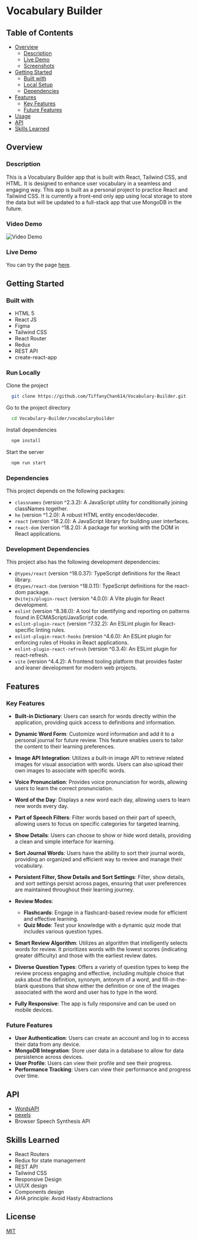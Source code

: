 # Vocabulary Builder

## Table of Contents

- [Overview](#overview)
  - [Description](#description)
  - [Live Demo](#live-demo)
  - [Screenshots](#screenshots)
- [Getting Started](#getting-started)
  - [Built with](#built-with)
  - [Local Setup](#local-setup)
  - [Dependencies](#dependencies)
- [Features](#features)
  - [Key Features](#key-features)
  - [Future Features](#future-features)
- [Usage](#usage)
- [API](#api)
- [Skills Learned](#skills-learned)

## Overview

### Description

This is a Vocabulary Builder app that is built with React, Tailwind CSS, and HTML. It is designed to enhance user vocabulary in a seamless and engaging way. This app is built as a personal project to practice React and Tailwind CSS. It is currently a front-end only app using local storage to store the data but will be updated to a full-stack app that use MongoDB in the future.

### Video Demo

![Video Demo]()

### Live Demo

You can try the page [here](https://vocabularybuilder1.netlify.app).

## Getting Started

### Built with

- HTML 5
- React JS
- Figma
- Tailwind CSS
- React Router
- Redux
- REST API
- create-react-app

### Run Locally

Clone the project

```bash
  git clone https://github.com/TiffanyChan614/Vocabulary-Builder.git
```

Go to the project directory

```bash
  cd Vocabulary-Builder/vocabularybuilder
```

Install dependencies

```bash
  npm install
```

Start the server

```bash
  npm run start
```

### Dependencies

This project depends on the following packages:

- `classnames` (version ^2.3.2): A JavaScript utility for conditionally joining classNames together.
- `he` (version ^1.2.0): A robust HTML entity encoder/decoder.
- `react` (version ^18.2.0): A JavaScript library for building user interfaces.
- `react-dom` (version ^18.2.0): A package for working with the DOM in React applications.

### Development Dependencies

This project also has the following development dependencies:

- `@types/react` (version ^18.0.37): TypeScript definitions for the React library.
- `@types/react-dom` (version ^18.0.11): TypeScript definitions for the react-dom package.
- `@vitejs/plugin-react` (version ^4.0.0): A Vite plugin for React development.
- `eslint` (version ^8.38.0): A tool for identifying and reporting on patterns found in ECMAScript/JavaScript code.
- `eslint-plugin-react` (version ^7.32.2): An ESLint plugin for React-specific linting rules.
- `eslint-plugin-react-hooks` (version ^4.6.0): An ESLint plugin for enforcing rules of Hooks in React applications.
- `eslint-plugin-react-refresh` (version ^0.3.4): An ESLint plugin for react-refresh.
- `vite` (version ^4.4.2): A frontend tooling platform that provides faster and leaner development for modern web projects.

## Features

### Key Features

- **Built-in Dictionary**: Users can search for words directly within the application, providing quick access to definitions and information.

- **Dynamic Word Form**: Customize word information and add it to a personal journal for future review. This feature enables users to tailor the content to their learning preferences.

- **Image API Integration**: Utilizes a built-in image API to retrieve related images for visual association with words. Users can also upload their own images to associate with specific words.

- **Voice Pronunciation**: Provides voice pronunciation for words, allowing users to learn the correct pronunciation.

- **Word of the Day**: Displays a new word each day, allowing users to learn new words every day.

- **Part of Speech Filters**: Filter words based on their part of speech, allowing users to focus on specific categories for targeted learning.

- **Show Details**: Users can choose to show or hide word details, providing a clean and simple interface for learning.

- **Sort Journal Words**: Users have the ability to sort their journal words, providing an organized and efficient way to review and manage their vocabulary.

- **Persistent Filter, Show Details and Sort Settings**: Filter, show details, and sort settings persist across pages, ensuring that user preferences are maintained throughout their learning journey.

- **Review Modes**:

  - **Flashcards**: Engage in a flashcard-based review mode for efficient and effective learning.
  - **Quiz Mode**: Test your knowledge with a dynamic quiz mode that includes various question types.

- **Smart Review Algorithm**: Utilizes an algorithm that intelligently selects words for review. It prioritizes words with the lowest scores (indicating greater difficulty) and those with the earliest review dates.

- **Diverse Question Types**: Offers a variety of question types to keep the review process engaging and effective, including multiple choice that asks about the definition, synonym, antonym of a word, and fill-in-the-blank questions that show either the definition or one of the images associated with the word and user has to type in the word.

- **Fully Responsive**: The app is fully responsive and can be used on mobile devices.

### Future Features

- **User Authentication**: Users can create an account and log in to access their data from any device.
- **MongoDB Integration**: Store user data in a database to allow for data persistence across devices.
- **User Profile**: Users can view their profile and see their progress.
- **Performance Tracking**: Users can view their performance and progress over time.

## API

- [WordsAPI](https://www.wordsapi.com/)
- [pexels](https://www.pexels.com/api/)
- Browser Speech Synthesis API

## Skills Learned

- React Routers
- Redux for state management
- REST API
- Tailwind CSS
- Responsive Design
- UI/UX design
- Components design
- AHA principle: Avoid Hasty Abstractions

## License

[MIT](https://choosealicense.com/licenses/mit/)
